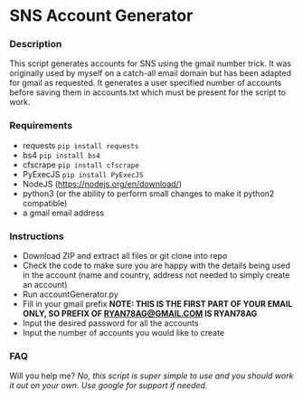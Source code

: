 # SNS Account Generator

### Description
This script generates accounts for SNS using the gmail number trick. It was originally used by myself on a catch-all email domain but has been adapted for gmail as requested. It generates a user specified number of accounts before saving them in accounts.txt which must be present for the script to work.

### Requirements
- requests `pip install requests`
- bs4 `pip install bs4`
- cfscrape `pip install cfscrape`
- PyExecJS `pip install PyExecJS`
- NodeJS (https://nodejs.org/en/download/)
- python3 (or the ability to perform small changes to make it python2 compatible)
- a gmail email address

### Instructions
- Download ZIP and extract all files or git clone into repo
- Check the code to make sure you are happy with the details being used in the account (name and country, address not needed to simply create an account)
- Run accountGenerator.py
- Fill in your gmail prefix **NOTE: THIS IS THE FIRST PART OF YOUR EMAIL ONLY, SO PREFIX OF RYAN78AG@GMAIL.COM IS RYAN78AG**
- Input the desired password for all the accounts
- Input the number of accounts you would like to create

### FAQ
Will you help me?
*No, this script is super simple to use and you should work it out on your own. Use google for support if needed.*

